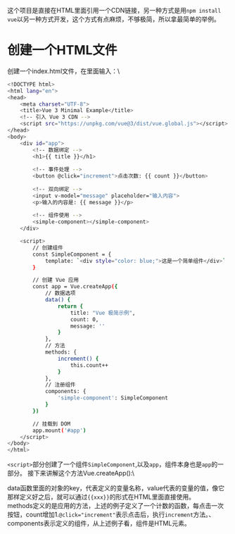 这个项目是直接在HTML里面引用一个CDN链接，另一种方式是用`npm install vue`以另一种方式开发，这个方式有点麻烦，不够极简，所以拿最简单的举例。

# 创建一个HTML文件
创建一个index.html文件，在里面输入：\
```bash
<!DOCTYPE html>
<html lang="en">
<head>
    <meta charset="UTF-8">
    <title>Vue 3 Minimal Example</title>
    <!-- 引入 Vue 3 CDN -->
    <script src="https://unpkg.com/vue@3/dist/vue.global.js"></script>
</head>
<body>
    <div id="app">
        <!-- 数据绑定 -->
        <h1>{{ title }}</h1>
        
        <!-- 事件处理 -->
        <button @click="increment">点击次数: {{ count }}</button>
        
        <!-- 双向绑定 -->
        <input v-model="message" placeholder="输入内容">
        <p>输入的内容是: {{ message }}</p>
        
        <!-- 组件使用 -->
        <simple-component></simple-component>
    </div>

    <script>
        // 创建组件
        const SimpleComponent = {
            template: `<div style="color: blue;">这是一个简单组件</div>`
        }

        // 创建 Vue 应用
        const app = Vue.createApp({
            // 数据选项
            data() {
                return {
                    title: "Vue 极简示例",
                    count: 0,
                    message: ''
                }
            },
            // 方法
            methods: {
                increment() {
                    this.count++
                }
            },
            // 注册组件
            components: {
                'simple-component': SimpleComponent
            }
        })

        // 挂载到 DOM
        app.mount('#app')
    </script>
</body>
</html>
```
`<script>`部分创建了一个组件`SimpleComponent`,以及`app`，组件本身也是`app`的一部分。
接下来讲解这个方法Vue.createApp():\

data函数里面的对象的key，代表定义的变量名称，value代表的变量的值，像它那样定义好之后，就可以通过`{{xxx}}`的形式在HTML里面直接使用。\
methods定义的是应用的方法，上述的例子定义了一个计数的函数，每点击一次按钮，count增加1.`@click="increment"`表示点击后，执行`increment`方法。、
components表示定义的组件，从上述例子看，组件是HTML元素。